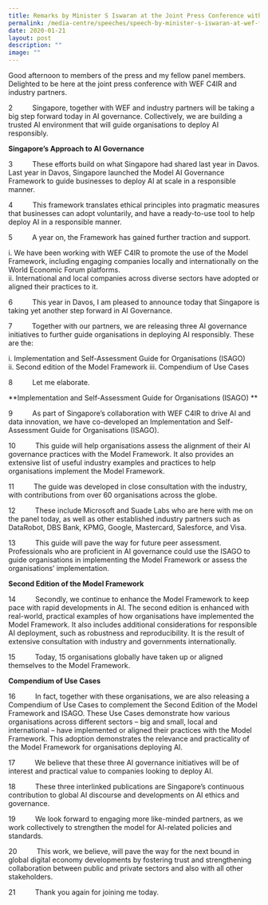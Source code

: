 ```yaml
---
title: Remarks by Minister S Iswaran at the Joint Press Conference with WEF Centre
permalink: /media-centre/speeches/speech-by-minister-s-iswaran-at-wef-for-the-fourth-industrial-revolution/
date: 2020-01-21
layout: post
description: ""
image: ""
---
```

Good afternoon to members of the press and my fellow panel members. Delighted to be here at the joint press conference with WEF C4IR and industry partners.  
  
2          Singapore, together with WEF and industry partners will be taking a big step forward today in AI governance. Collectively, we are building a trusted AI environment that will guide organisations to deploy AI responsibly.

   **Singapore’s Approach to AI Governance**

3          These efforts build on what Singapore had shared last year in Davos. Last year in Davos, Singapore launched the Model AI Governance Framework to guide businesses to deploy AI at scale in a responsible manner.  
  
4          This framework translates ethical principles into pragmatic measures that businesses can adopt voluntarily, and have a ready-to-use tool to help deploy AI in a responsible manner.  
  
5          A year on, the Framework has gained further traction and support.  

   i. We have been working with WEF C4IR to promote the use of the Model Framework, including engaging companies locally and internationally on the World Economic Forum platforms.  
   ii. International and local companies across diverse sectors have adopted or aligned their practices to it.  
  
6          This year in Davos, I am pleased to announce today that Singapore is taking yet another step forward in AI Governance.  
  
7          Together with our partners, we are releasing three AI governance initiatives to further guide organisations in deploying AI responsibly. These are the:  
  
   i. Implementation and Self-Assessment Guide for Organisations (ISAGO)  
	 ii. Second edition of the Model Framework
	 iii. Compendium of Use Cases  
  
8          Let me elaborate.

   **Implementation and Self-Assessment Guide for Organisations (ISAGO)  **
  
9          As part of Singapore’s collaboration with WEF C4IR to drive AI and data innovation, we have co-developed an Implementation and Self-Assessment Guide for Organisations (ISAGO).  
  
10          This guide will help organisations assess the alignment of their AI governance practices with the Model Framework. It also provides an extensive list of useful industry examples and practices to help organisations implement the Model Framework.  
  
11          The guide was developed in close consultation with the industry, with contributions from over 60 organisations across the globe.  
  
12          These include Microsoft and Suade Labs who are here with me on the panel today, as well as other established industry partners such as DataRobot, DBS Bank, KPMG, Google, Mastercard, Salesforce, and Visa.  
  
13          This guide will pave the way for future peer assessment. Professionals who are proficient in AI governance could use the ISAGO to guide organisations in implementing the Model Framework or assess the organisations’ implementation.

   **Second Edition of the Model Framework**

14          Secondly, we continue to enhance the Model Framework to keep pace with rapid developments in AI. The second edition is enhanced with real-world, practical examples of how organisations have implemented the Model Framework. It also includes additional considerations for responsible AI deployment, such as robustness and reproducibility. It is the result of extensive consultation with industry and governments internationally.  
  
15          Today, 15 organisations globally have taken up or aligned themselves to the Model Framework.

   **Compendium of Use Cases**

16          In fact, together with these organisations, we are also releasing a Compendium of Use Cases to complement the Second Edition of the Model Framework and ISAGO. These Use Cases demonstrate how various organisations across different sectors – big and small, local and international – have implemented or aligned their practices with the Model Framework. This adoption demonstrates the relevance and practicality of the Model Framework for organisations deploying AI.  
  
17          We believe that these three AI governance initiatives will be of interest and practical value to companies looking to deploy AI.  
  
18          These three interlinked publications are Singapore’s continuous contribution to global AI discourse and developments on AI ethics and governance.  
  
19          We look forward to engaging more like-minded partners, as we work collectively to strengthen the model for AI-related policies and standards.  
  
20          This work, we believe, will pave the way for the next bound in global digital economy developments by fostering trust and strengthening collaboration between public and private sectors and also with all other stakeholders.  
  
21          Thank you again for joining me today.